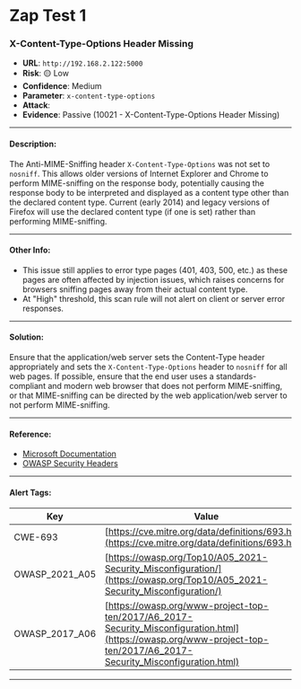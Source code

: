 # Zap Test 1


### X-Content-Type-Options Header Missing

- **URL**: `http://192.168.2.122:5000`
- **Risk**: 🟡 Low
- **Confidence**: Medium
- **Parameter**: `x-content-type-options`
- **Attack**: 
- **Evidence**: Passive (10021 - X-Content-Type-Options Header Missing)

---

#### Description:
The Anti-MIME-Sniffing header `X-Content-Type-Options` was not set to `nosniff`. This allows older versions of Internet Explorer and Chrome to perform MIME-sniffing on the response body, potentially causing the response body to be interpreted and displayed as a content type other than the declared content type. Current (early 2014) and legacy versions of Firefox will use the declared content type (if one is set) rather than performing MIME-sniffing.

---

#### Other Info:
- This issue still applies to error type pages (401, 403, 500, etc.) as these pages are often affected by injection issues, which raises concerns for browsers sniffing pages away from their actual content type.
- At "High" threshold, this scan rule will not alert on client or server error responses.

---

#### Solution:
Ensure that the application/web server sets the Content-Type header appropriately and sets the `X-Content-Type-Options` header to `nosniff` for all web pages. If possible, ensure that the end user uses a standards-compliant and modern web browser that does not perform MIME-sniffing, or that MIME-sniffing can be directed by the web application/web server to not perform MIME-sniffing.

---

#### Reference:
- [Microsoft Documentation](https://learn.microsoft.com/en-us/previous-versions/windows/internet-explorer/ie-developer/compatibility/gg622941(v=vs.85))
- [OWASP Security Headers](https://owasp.org/www-community/Security_Headers)

---

#### Alert Tags:
| Key                 | Value                                                                                      |
|---------------------|--------------------------------------------------------------------------------------------|
| CWE-693             | [https://cve.mitre.org/data/definitions/693.html](https://cve.mitre.org/data/definitions/693.html) |
| OWASP_2021_A05      | [https://owasp.org/Top10/A05_2021-Security_Misconfiguration/](https://owasp.org/Top10/A05_2021-Security_Misconfiguration/) |
| OWASP_2017_A06      | [https://owasp.org/www-project-top-ten/2017/A6_2017-Security_Misconfiguration.html](https://owasp.org/www-project-top-ten/2017/A6_2017-Security_Misconfiguration.html) |

---



